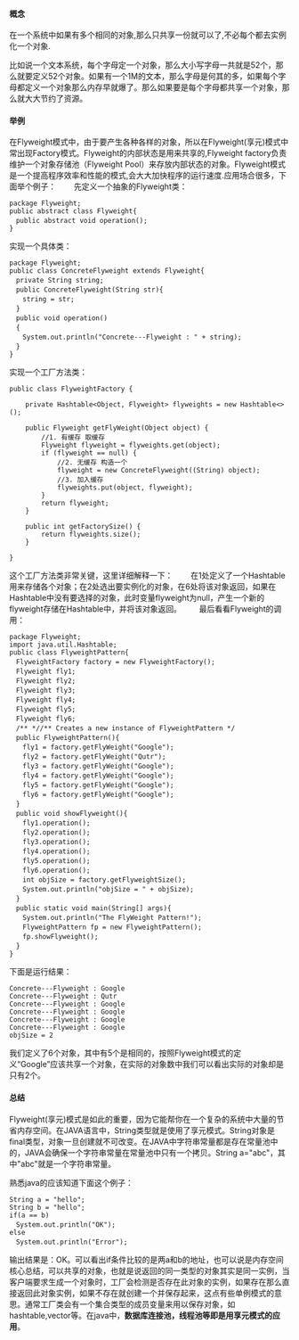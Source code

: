 
#### 概念

在一个系统中如果有多个相同的对象,那么只共享一份就可以了,不必每个都去实例化一个对象.

比如说一个文本系统，每个字母定一个对象，那么大小写字母一共就是52个，那么就要定义52个对象。如果有一个1M的文本，那么字母是何其的多，如果每个字母都定义一个对象那么内存早就爆了。那么如果要是每个字母都共享一个对象，那么就大大节约了资源。

#### 举例

在Flyweight模式中，由于要产生各种各样的对象，所以在Flyweight(享元)模式中常出现Factory模式。Flyweight的内部状态是用来共享的,Flyweight factory负责维护一个对象存储池（Flyweight Pool）来存放内部状态的对象。Flyweight模式是一个提高程序效率和性能的模式,会大大加快程序的运行速度.应用场合很多，下面举个例子：
　　先定义一个抽象的Flyweight类：

```
package Flyweight;
public abstract class Flyweight{
　public abstract void operation();
}

```

实现一个具体类：

```
package Flyweight;
public class ConcreteFlyweight extends Flyweight{
　private String string;
　public ConcreteFlyweight(String str){
　　string = str;
　}
　public void operation()
　{
　　System.out.println("Concrete---Flyweight : " + string);
　}
}

```

实现一个工厂方法类：

```
public class FlyweightFactory {

    private Hashtable<Object, Flyweight> flyweights = new Hashtable<>();

    public Flyweight getFlyWeight(Object object) {
        //1. 有缓存 取缓存
        Flyweight flyweight = flyweights.get(object);
        if (flyweight == null) {
            //2. 无缓存 构造一个
            flyweight = new ConcreteFlyweight((String) object);
            //3. 加入缓存
            flyweights.put(object, flyweight);
        }
        return flyweight;
    }

    public int getFactorySize() {
        return flyweights.size();
    }

}
```

这个工厂方法类非常关键，这里详细解释一下：
　　在1处定义了一个Hashtable用来存储各个对象；在2处选出要实例化的对象，在6处将该对象返回，如果在Hashtable中没有要选择的对象，此时变量flyweight为null，产生一个新的flyweight存储在Hashtable中，并将该对象返回。
　　最后看看Flyweight的调用：

```
package Flyweight;
import java.util.Hashtable;
public class FlyweightPattern{
　FlyweightFactory factory = new FlyweightFactory(); 
　Flyweight fly1;
　Flyweight fly2;
　Flyweight fly3;
　Flyweight fly4;
　Flyweight fly5;
　Flyweight fly6;
　/** *//** Creates a new instance of FlyweightPattern */
　public FlyweightPattern(){
　　fly1 = factory.getFlyWeight("Google");
　　fly2 = factory.getFlyWeight("Qutr");
　　fly3 = factory.getFlyWeight("Google");
　　fly4 = factory.getFlyWeight("Google");
　　fly5 = factory.getFlyWeight("Google");
　　fly6 = factory.getFlyWeight("Google");
　}
　public void showFlyweight(){
　　fly1.operation();
　　fly2.operation();
　　fly3.operation();
　　fly4.operation();
　　fly5.operation();
　　fly6.operation();
　　int objSize = factory.getFlyweightSize();
　　System.out.println("objSize = " + objSize);
　}
　public static void main(String[] args){
　　System.out.println("The FlyWeight Pattern!");
　　FlyweightPattern fp = new FlyweightPattern();
　　fp.showFlyweight();
　}
}

```

下面是运行结果：

```
Concrete---Flyweight : Google
Concrete---Flyweight : Qutr
Concrete---Flyweight : Google
Concrete---Flyweight : Google
Concrete---Flyweight : Google
Concrete---Flyweight : Google
objSize = 2

```

我们定义了6个对象，其中有5个是相同的，按照Flyweight模式的定义“Google”应该共享一个对象，在实际的对象数中我们可以看出实际的对象却是只有2个。

#### 总结

Flyweight(享元)模式是如此的重要，因为它能帮你在一个复杂的系统中大量的节省内存空间。在JAVA语言中，String类型就是使用了享元模式。String对象是final类型，对象一旦创建就不可改变。在JAVA中字符串常量都是存在常量池中的，JAVA会确保一个字符串常量在常量池中只有一个拷贝。String a="abc"，其中"abc"就是一个字符串常量。


熟悉java的应该知道下面这个例子：
```
String a = "hello";
String b = "hello";
if(a == b)
　System.out.println("OK");
else
　System.out.println("Error");

```

输出结果是：OK。可以看出if条件比较的是两a和b的地址，也可以说是内存空间
核心总结，可以共享的对象，也就是说返回的同一类型的对象其实是同一实例，当客户端要求生成一个对象时，工厂会检测是否存在此对象的实例，如果存在那么直接返回此对象实例，如果不存在就创建一个并保存起来，这点有些单例模式的意思。通常工厂类会有一个集合类型的成员变量来用以保存对象，如hashtable,vector等。在java中，**数据库连接池，线程池等即是用享元模式的应用**。
